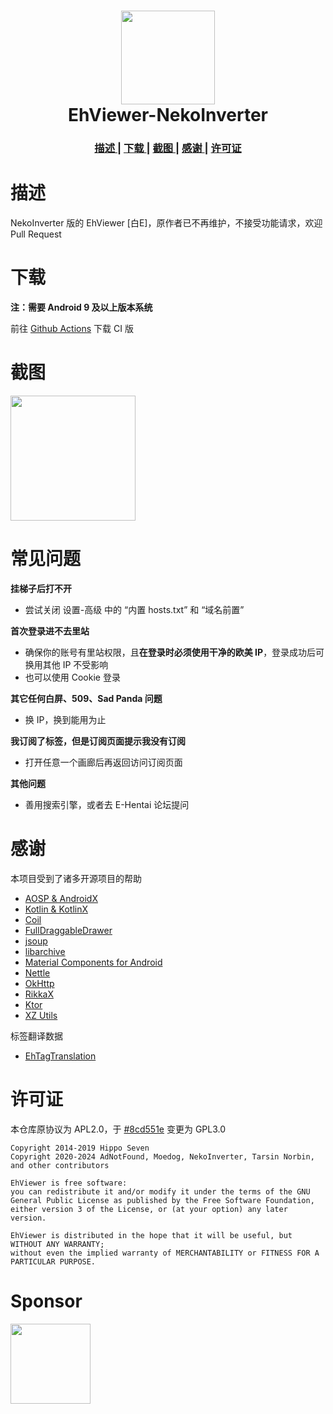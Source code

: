 <h1 align="center">
  <img src="https://github.com/AdNotFound/EhViewer-Neko/raw/2a248efa398e0691e78d37f3c7cccb11bfefb740/app/src/main/ic_launcher_night-playstore.webp" width="150">
  <br>EhViewer-NekoInverter<br>
</h1>

<p align="center">
</p>
<div align="center">
  <h3>
    <a href="#描述">
    描述
    </a>
    <span> | </span>
    <a href="#下载">
    下载
    </a>
    <span> | </span>
    <a href="#截图">
    截图
    </a>
    <span> | </span>
    <a href="#感谢">
    感谢
    </a>
    <span> | </span>
    <a href="#许可证">
    许可证
    </a>
  </h3>
</div>

# 描述

NekoInverter 版的 EhViewer [白E]，原作者已不再维护，不接受功能请求，欢迎Pull Request

# 下载

**注：需要 Android 9 及以上版本系统**

前往 [Github Actions](https://github.com/AdNotFound/EhViewer-Neko/actions) 下载 CI 版

# 截图

<img src="https://github.com/AdNotFound/EhViewer-Neko/blob/test/app/pic/Screenshot_EHV.jpg?raw=true" width="200" />


# 常见问题

**挂梯子后打不开**

- 尝试关闭 设置-高级 中的 “内置 hosts.txt” 和 “域名前置”

**首次登录进不去里站**

- 确保你的账号有里站权限，且**在登录时必须使用干净的欧美 IP**，登录成功后可换用其他 IP 不受影响
- 也可以使用 Cookie 登录

**其它任何白屏、509、Sad Panda 问题**

- 换 IP，换到能用为止


**我订阅了标签，但是订阅页面提示我没有订阅**

- 打开任意一个画廊后再返回访问订阅页面

**其他问题**

- 善用搜索引擎，或者去 E-Hentai 论坛提问
# 感谢

本项目受到了诸多开源项目的帮助

- [AOSP & AndroidX](https://source.android.com/)
- [Kotlin & KotlinX](https://kotlinlang.org/)
- [Coil](https://coil-kt.github.io/coil/)
- [FullDraggableDrawer](https://github.com/PureWriter/FullDraggableDrawer)
- [jsoup](https://jsoup.org/)
- [libarchive](http://www.libarchive.org/)
- [Material Components for Android](https://github.com/material-components/material-components-android)
- [Nettle](https://www.lysator.liu.se/~nisse/nettle/)
- [OkHttp](https://square.github.io/okhttp/)
- [RikkaX](https://github.com/RikkaApps/RikkaX)
- [Ktor](https://ktor.io/)
- [XZ Utils](https://tukaani.org/xz/)

标签翻译数据

- [EhTagTranslation](https://github.com/EhTagTranslation/Database)

# 许可证

本仓库原协议为 APL2.0，于 [#8cd551e](https://github.com/EhViewer-NekoInverter/EhViewer/commit/8cd551ecb8444abdd9642f30002c8a8fe7eec103) 变更为 GPL3.0

    Copyright 2014-2019 Hippo Seven
    Copyright 2020-2024 AdNotFound, Moedog, NekoInverter, Tarsin Norbin, and other contributors

    EhViewer is free software:
    you can redistribute it and/or modify it under the terms of the GNU General Public License as published by the Free Software Foundation,
    either version 3 of the License, or (at your option) any later version.

    EhViewer is distributed in the hope that it will be useful, but WITHOUT ANY WARRANTY;
    without even the implied warranty of MERCHANTABILITY or FITNESS FOR A PARTICULAR PURPOSE.

# Sponsor

<img src="https://dartnode.com/assets/dash/images/brand/logo.png" width="128" />
